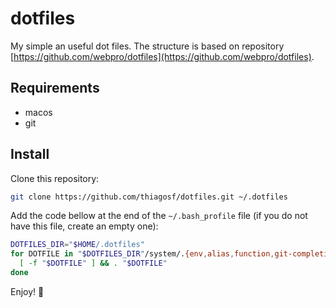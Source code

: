 # dotfiles

My simple an useful dot files. The structure is based on repository [https://github.com/webpro/dotfiles](https://github.com/webpro/dotfiles).

## Requirements

* macos
* git

## Install

Clone this repository:

```bash
git clone https://github.com/thiagosf/dotfiles.git ~/.dotfiles
```

Add the code bellow at the end of the `~/.bash_profile` file (if you do not have this file, create an empty one):

```bash
DOTFILES_DIR="$HOME/.dotfiles"
for DOTFILE in "$DOTFILES_DIR"/system/.{env,alias,function,git-completion}; do
  [ -f "$DOTFILE" ] && . "$DOTFILE"
done
```

Enjoy! :rocket:
